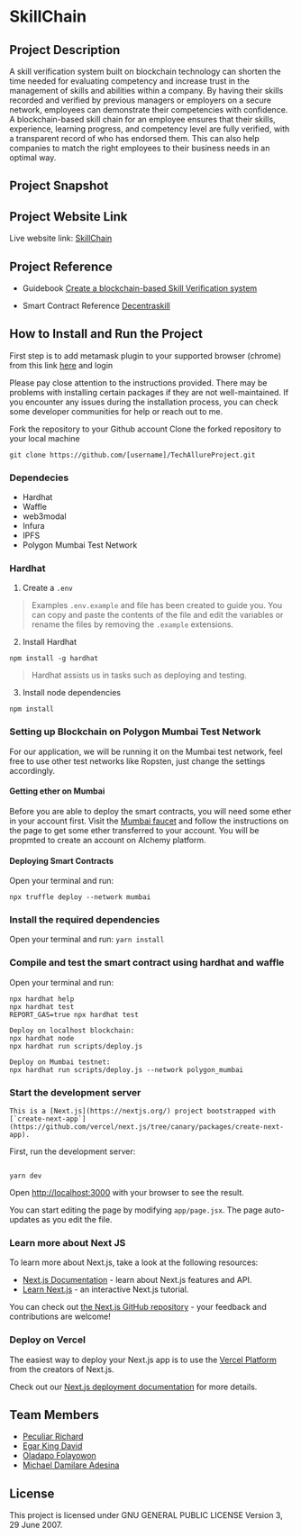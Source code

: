 # SkillChain

## Project Description

A skill verification system built on blockchain technology can shorten the time needed for evaluating competency and increase trust in the management of skills and abilities within a company. By having their skills recorded and verified by previous managers or employers on a secure network, employees can demonstrate their competencies with confidence. A blockchain-based skill chain for an employee ensures that their skills, experience, learning progress, and competency level are fully verified, with a transparent record of who has endorsed them. This can also help companies to match the right employees to their business needs in an optimal way.

## Project Snapshot

## Project Website Link

Live website link: [SkillChain](https://tech-allure-project-m-azra3l.vercel.app/)

## Project Reference

- Guidebook [Create a blockchain-based Skill Verification system](https://learn.figment.io/tutorials/create-a-blockchain-skill-verification-system)

- Smart Contract Reference [Decentraskill](https://github.com/iamsdas/Decentraskill)

## How to Install and Run the Project

First step is to add metamask plugin to your supported browser (chrome) from this link [here](https://chrome.google.com/webstore/detail/metamask/nkbihfbeogaeaoehlefnkodbefgpgknn?hl=en) and login

Please pay close attention to the instructions provided. There may be problems with installing certain packages if they are not well-maintained. If you encounter any issues during the installation process, you can check some developer communities for help or reach out to me.

Fork the repository to your Github account
Clone the forked repository to your local machine

```git clone https://github.com/[username]/TechAllureProject.git```

### Dependecies

- Hardhat
- Waffle
- web3modal
- Infura
- IPFS
- Polygon Mumbai Test Network

### Hardhat

1. Create a `.env`

> Examples `.env.example` and  file has been created to guide you. You can copy and paste the contents of the file and edit the variables or rename the files by removing the `.example` extensions.

2. Install Hardhat


```shell
npm install -g hardhat
```

> Hardhat assists us in tasks such as deploying and testing.

3. Install node dependencies

```shell
npm install
```

### Setting up Blockchain on Polygon Mumbai Test Network

For our application, we will be running it on the Mumbai test network, feel free to use other test networks like Ropsten, just change the settings accordingly.

#### Getting ether on Mumbai

Before you are able to deploy the smart contracts, you will need some ether in your account first. Visit the [Mumbai faucet](https://mumbaifaucet.com/) and follow the instructions on the page to get some ether transferred to your account. You will be propmted to create an account on Alchemy platform.

#### Deploying Smart Contracts

Open your terminal and run:

```npx truffle deploy --network mumbai```

### Install the required dependencies

Open your terminal and run:
```yarn install```

### Compile and test the smart contract using hardhat and waffle

Open your terminal and run:

```shell
npx hardhat help
npx hardhat test
REPORT_GAS=true npx hardhat test

Deploy on localhost blockchain:
npx hardhat node
npx hardhat run scripts/deploy.js 

Deploy on Mumbai testnet:
npx hardhat run scripts/deploy.js --network polygon_mumbai
```

### Start the development server

```This is a [Next.js](https://nextjs.org/) project bootstrapped with [`create-next-app`](https://github.com/vercel/next.js/tree/canary/packages/create-next-app).```

First, run the development server:

```shell

yarn dev

```

Open [http://localhost:3000](http://localhost:3000) with your browser to see the result.

You can start editing the page by modifying `app/page.jsx`. The page auto-updates as you edit the file.

### Learn more about Next JS

To learn more about Next.js, take a look at the following resources:

- [Next.js Documentation](https://nextjs.org/docs) - learn about Next.js features and API.
- [Learn Next.js](https://nextjs.org/learn) - an interactive Next.js tutorial.

You can check out [the Next.js GitHub repository](https://github.com/vercel/next.js/) - your feedback and contributions are welcome!

### Deploy on Vercel

The easiest way to deploy your Next.js app is to use the [Vercel Platform](https://vercel.com/new?utm_medium=default-template&filter=next.js&utm_source=create-next-app&utm_campaign=create-next-app-readme) from the creators of Next.js.

Check out our [Next.js deployment documentation](https://nextjs.org/docs/deployment) for more details.

## Team Members

- [Peculiar Richard](https://github.com/peculiarrichard)
- [Egar King David](https://github.com/KingDavid9991)
- [Oladapo Folayowon](https://github.com/folayowon)
- [Michael Damilare Adesina](https://github.com/m-azra3l)

## License

This project is licensed under GNU GENERAL PUBLIC LICENSE Version 3, 29 June 2007.
